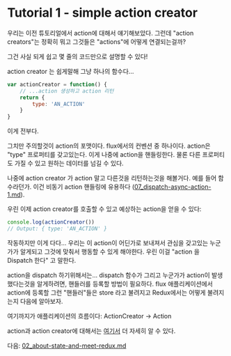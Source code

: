 <!-- Tutorial 1 - simple-action-creator.js -->
# Tutorial 1 - simple action creator

<!-- We started to talk a little about actions in the introduction but what exactly are those "action creators" and how are they linked to "actions"? -->

우리는 이전 튜토리얼에서 action에 대해서 얘기해보았다. 그런데 "action creators"는 정확히 뭐고 그것들은 "actions"에 어떻게 연결되는걸까?

<!-- It's actually so simple that a few lines of code can explain it all! -->

그건 사실 되게 쉽고 몇 줄의 코드만으로 설명할 수 있다!

<!-- The action creator is just a function...
var actionCreator = function() {
    // ...that creates an action (yeah, the name action creator is pretty obvious now) and returns it
    return {
        type: 'AN_ACTION'
    }
} -->

action creator 는 쉽게말해 그냥 하나의 함수다...
```javascript
var actionCreator = function() {
    // ...action 생성하고 action 리턴
    return {
        type: 'AN_ACTION'
    }
}
```

<!-- So is that all? yes. -->
이게 전부다.

<!-- However, one thing to note is the format of the action. This is kind of a convention in flux that the action is an object that contains a "type" property. This type allows for further handling of the action. Of course, the action can also contain other properties to pass any data you want. -->

그치만 주의할것이 action의 포맷이다. flux에서의 컨벤션 중 하나이다.
action은 "type" 프로퍼티를 갖고있는다. 이게 나중에 action을 핸들링한다.
물론 다른 프로퍼티도 가질 수 있고 원하는 데이터를 넘길 수 있다.

<!-- We'll also see later that the action creator can actually return something other than an action,
like a function. This will be extremely useful for async action handling (more on that
in dispatch-async-action.js). -->

나중에 action creator 가 action 말고 다른것을 리턴하는것을 해볼거다. 예를 들어 함수라던가. 이건 비동기 action 핸들링에 유용하다 ([07_dispatch-async-action-1.md](./07_dispatch-async-action-1.md)).

<!-- We can call this action creator and get an action as expected:
console.log(actionCreator())
Output: { type: 'AN_ACTION' } -->

우린 이제 action creator를 호출할 수 있고 예상하는 action을 얻을 수 있다:
```javascript
console.log(actionCreator())
// Output: { type: 'AN_ACTION' }
```

<!-- Ok, this works but it does not go anywhere...
What we need is to have this action be sent somewhere so that
anyone interested could know that something happened and could act accordingly.
We call this process "Dispatching an action". -->

작동하지만 이게 다다...
우리는 이 action이 어딘가로 보내져서 관심을 갖고있는 누군가가 알게되고 그것에 맞춰서 행동할 수 있게 해야한다. 우린 이걸 "action 을 Dispatch 한다" 고 말한다.

<!-- To dispatch an action we need... a dispatch function ("Captain obvious").
And to let anyone interested know that an action happened, we need a mechanism to register
"handlers". Such "handlers" to actions in traditional flux application are called stores and
we'll see in the next section how they are called in Redux. -->

action을 dispatch 하기위해서는... dispatch 함수가
그리고 누군가가 action이 발생했다는것을 알게하려면, 핸들러를 등록할 방법이 필요하다. flux 애플리케이션에서 action에 등록할 그런 "핸들러"들은 store 라고 불려지고 Redux에서는 어떻게 불려지는지 다음에 알아보자.

<!-- So far here is the flow of our application:
ActionCreator -> Action -->

여기까지가 애플리케이션의 흐름이다: ActionCreator -> Action

<!-- Read more about actions and action creators here:
http://redux.js.org/docs/recipes/ReducingBoilerplate.html -->

action과 action creator에 대해서는 [여기서](https://redux.js.org/recipes/reducing-boilerplate#reducing-boilerplate) 더 자세히 알 수 있다.

<!-- Go to next tutorial: 02_about-state-and-meet-redux.js -->
다음: [02_about-state-and-meet-redux.md](./02_about-state-and-meet-redux.md)

